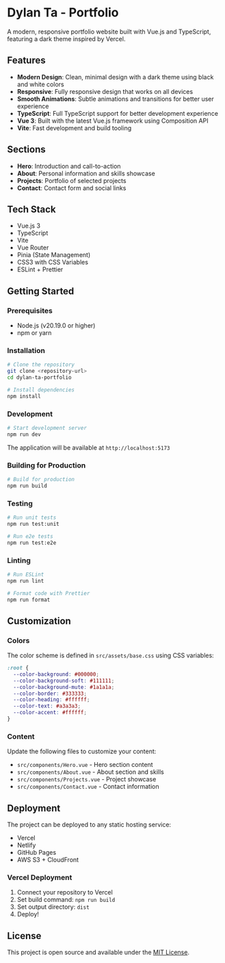 # Dylan Ta - Portfolio

A modern, responsive portfolio website built with Vue.js and TypeScript, featuring a dark theme inspired by Vercel.

## Features

- **Modern Design**: Clean, minimal design with a dark theme using black and white colors
- **Responsive**: Fully responsive design that works on all devices
- **Smooth Animations**: Subtle animations and transitions for better user experience
- **TypeScript**: Full TypeScript support for better development experience
- **Vue 3**: Built with the latest Vue.js framework using Composition API
- **Vite**: Fast development and build tooling

## Sections

- **Hero**: Introduction and call-to-action
- **About**: Personal information and skills showcase
- **Projects**: Portfolio of selected projects
- **Contact**: Contact form and social links

## Tech Stack

- Vue.js 3
- TypeScript
- Vite
- Vue Router
- Pinia (State Management)
- CSS3 with CSS Variables
- ESLint + Prettier

## Getting Started

### Prerequisites

- Node.js (v20.19.0 or higher)
- npm or yarn

### Installation

```bash
# Clone the repository
git clone <repository-url>
cd dylan-ta-portfolio

# Install dependencies
npm install
```

### Development

```bash
# Start development server
npm run dev
```

The application will be available at `http://localhost:5173`

### Building for Production

```bash
# Build for production
npm run build
```

### Testing

```bash
# Run unit tests
npm run test:unit

# Run e2e tests
npm run test:e2e
```

### Linting

```bash
# Run ESLint
npm run lint

# Format code with Prettier
npm run format
```

## Customization

### Colors

The color scheme is defined in `src/assets/base.css` using CSS variables:

```css
:root {
  --color-background: #000000;
  --color-background-soft: #111111;
  --color-background-mute: #1a1a1a;
  --color-border: #333333;
  --color-heading: #ffffff;
  --color-text: #a3a3a3;
  --color-accent: #ffffff;
}
```

### Content

Update the following files to customize your content:

- `src/components/Hero.vue` - Hero section content
- `src/components/About.vue` - About section and skills
- `src/components/Projects.vue` - Project showcase
- `src/components/Contact.vue` - Contact information

## Deployment

The project can be deployed to any static hosting service:

- Vercel
- Netlify
- GitHub Pages
- AWS S3 + CloudFront

### Vercel Deployment

1. Connect your repository to Vercel
2. Set build command: `npm run build`
3. Set output directory: `dist`
4. Deploy!

## License

This project is open source and available under the [MIT License](LICENSE).